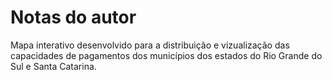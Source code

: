 # Notas do autor

Mapa interativo desenvolvido para a distribuição e vizualização das capacidades de pagamentos dos municípios dos estados do Rio Grande do Sul e Santa Catarina.

